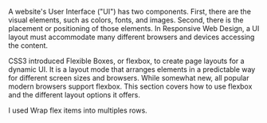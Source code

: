 <p>A website's User Interface ("UI") has two components. First, there are the visual elements, such as colors, fonts, and images. Second, there is the placement or positioning of those elements. 
In Responsive Web Design, a UI layout must accommodate many different browsers and devices accessing the content.</p>
<p>CSS3 introduced Flexible Boxes, or flexbox, to create page layouts for a dynamic UI. 
It is a layout mode that arranges elements in a predictable way for different screen sizes and browsers. 
While somewhat new, all popular modern browsers support flexbox. 
This section covers how to use flexbox and the different layout options it offers.</p>

<p>I used Wrap flex items into multiples rows.</p>
